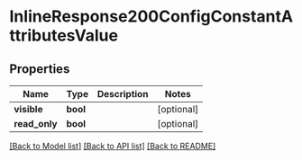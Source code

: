 # InlineResponse200ConfigConstantAttributesValue

## Properties
Name | Type | Description | Notes
------------ | ------------- | ------------- | -------------
**visible** | **bool** |  | [optional] 
**read_only** | **bool** |  | [optional] 

[[Back to Model list]](../README.md#documentation-for-models) [[Back to API list]](../README.md#documentation-for-api-endpoints) [[Back to README]](../README.md)


